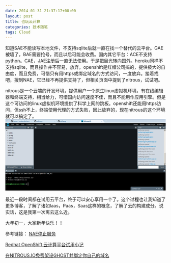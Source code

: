 ```yaml
---
date: 2014-01-31 21:37:17+00:00
layout: post
title: 也玩云计算
categories: 技术随笔
tags: Cloud   
---
```


知道SAE不能读写本地文件，不支持sqlite后就一直在找一个替代的云平台。GAE被墙了，BAE需要抢号，而且以后可能会收费。国内其它平台：ACE不支持python。CAE，JAE注册后一直无法使用。于是把目光转向国外。heroku同样不支持sqlite，而且操作并不容易，放弃。openshift是红帽公司搞的，提供极大的自由度，而且免费，可惜只有用https或绑定域名的方式访问，一度放弃。接着找吧，搜到NAE，它已经不再提供支持了，但相关页面中提到了nitrous，试试吧。

nitrous是一个云端的开发环境，提供用户一个原生linux虚拟机环境，有在线编辑器和终端支持，相当给力，可惜国内访问速度不佳，而且不能用作应用引擎。但是这个可访问的linux虚拟机环境提供了科学上网的跳板。openshift还能用https访问，但ssh不上，终端使用代理的方式失败，因此放弃的，现在nitrous的这个环境就可以搞定了。
![](/album/nitrous.PNG)

最近一段时间都在试用云平台，终于可以安心享用一个了。这个过程也让我知道了更多博客，了解了诸如Iaas，Paas，Saas这样的概念，了解了云的构建成分。说实话，这是我第一次离云这么近。

大年初一，大家新年快乐！！


参考链接：
[NAE停止服务](http://cnodejs.org/topic/51f5cb4ef4963ade0e715f87)

[Redhat OpenShift 云计算平台试用小记](http://www.lovelucy.info/redhat-openshift-trial-review.html)

[在NITROUS.IO免费架设GHOST并绑定你自己的域名](http://jianshu.io/p/MFSrCq)